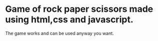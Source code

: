 # Game of rock paper scissors made using html,css and javascript.

The game works and can be used anyway you want.
